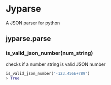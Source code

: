 # Jyparse

A JSON parser for python

## jyparse.parse

### is_valid_json_number(num_string)

checks if a number string is valid JSON number

```python
is_valid_json_number("-123.456E+789")
> True
```
